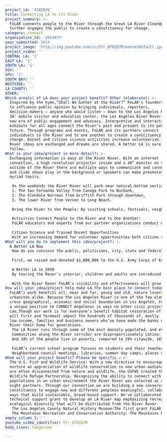 ```yaml
---
project_id: '4102076'
title: Connecting LA to its River
project_summary: >-
  FoLAR connects people to the River through the Great LA River CleanUp and
  further engages the public to create a constituency for change.
category: connect
organization_id: '2014037'
year_submitted: 2014
project_image: 'http://img.youtube.com/vi/5fr_Qf0ZQ7M/maxresdefault.jpg'
project_video: ''
CENTRAL LA: '1'
EAST LA: '1'
SOUTH LA: '1'
SGV: ''
SFV: '1'
SOUTH BAY: ''
WESTSIDE: ''
LA COUNTY: ''
OTHER: ''
Which area(s) of LA does your project benefit? Other (elaborate): >-
  Inspired by the hymn,“Shall We Gather at the River?” FoLAR's founders united
  to influence public opinion by bringing individuals, reporters,
  decision-makers – anyone who would listen – down to the Los Angeles River. Our
  38' mobile visitor and education center, the Los Angeles River Rover,hails a
  new era of public engagement and advocacy. Interpretive and interactive
  exhibits for all ages connect the River's past and present to its possible
  future. Through programs and events, FoLAR and its partners connect
  individuals to the River and to one another to create a constituency for
  change. Docent and citizen science activities increase volunteerism. At the
  Rover ideas are exchanged and dreams are shared. A better LA is sure to
  follow.
What is your idea/project in more detail?: >-
  Exchanging information is easy at the River Rover. With an internet
  connection, a high resolution projector inside and a 40” monitor on the
  outside of the Rover there are multiple ways to communicate and connect. DVDs
  and slide shows play in the background or speakers can make presentations on
  myriad topics.
   
   On the weekends the River Rover will park near natural-bottom sections at lease once a month in each of these three service areas:
   1. The San Fernando Valley from Canoga Park to Burbank,
   2. The Glendale Narrows from Griffith Park through downtown, 
   3. The lower River from Vernon to Long Beach. 
   
   Bring the River to the People: By visiting schools, festivals, neighborhood council meetings, libraries, senior centers – anywhere we can park provides the opportunity to inform and engage people of all ages, cultures connecting communities and residents to the issues that impact their neighborhoods and the River so their voices can be heard.
   
   Activities Connect People to the River and to One Another: 
   FoLAR educators and experts from our partner organizations conduct walks along the River calling attention to bird and plant life, sharing current information and engaging participants in conversations. Bicycle rides, kayaking trips, fishing lessons and tournaments, poetry readings, live music and food trucks, these are just some of the ways to connect people to the River not only as a place for recreation and celebration but also as an ecosystem in the heart of our built environment.
   
   Citizen Science and Trained Docent Opportunities
   With an increasing demand for volunteer opportunities both citizen science and docent programs provide meaningful ways for the public to engage. Assessing the River's biological health, testing water quality and conducting trash surveys provide both volunteer opportunities and useful data that can be used to influence policy decisions that affect the River's future. Trained docents provide guided tours through the Rover, answer questions and engage the public in numerous other ways. Individuals and high school students representing each of the three regions gain knowledge and experience while increasing FoLAR's capacity to foster connections.
What will you do to implement this idea/project?: |-
  A Better LA Now
   How do you convince the public, politicians, city, state and federal government agencies that there is value to restoring a concrete River? In 1986 Lewis MacAdams and two friends cut a hole in the fence and started what he called a 40-year artwork to bring the River back to life. Now the once maligned River is a place for recreation, education and restoration. This year FoLAR rallied for the most ambitious plan to remove concrete, restore wetland habitat and connect communities to a natural environment while increasing flood-control capacity; Alternative 20. 
   
   First, we raised and donated $1,000,000 to the U.S. Army Corps of Engineers to complete an Ecosystem Feasibility Study seven years in the making; a first in the Corps' history. Next, Lewis, Mayor Eric Garcetti, and others traveled to Washington DC meeting with Senators Boxer and Feinstein, and top-ranking Army Corps and Obama Administration officials. We pressed for a town-hall at the LA River Center and mobilized politicians and community leaders; over 200 people voiced support for the most ambitious plan- Alternative 20. In a precedent-setting action, the City agreed to share costs for the plan that will remove X miles of concrete and an 11-mile stretch through the heart of our region.
   
   A Better LA in 2050
   By touring the Rover's interior, children and adults are introduced to the pre-channelized River's natural and human history in the Past Gallery where animal pelts, native plant scents, bird calls and frog croaks bring the River alive. The Present Gallery includes an aquarium where aquatic insects and fish from the River give guests a look into its waters. A counter with microscopes and a sink turns the area into a mobile laboratory. A true/false game and interpretive panels provide an overview of the River as it is today. In the Future Gallery images of future plans are projected onto a screen. A game allows visitors to place hexagonal tiles depicting bike paths, wetlands and other amenities onto a concrete channel to create the River of their dreams.The vehicle's vibrant exterior artwork provides additional opportunity to engage the public.
   
   With the River Rover FoLAR's visibility and effectiveness will grow exponentially. Programming is limitless and partnerships abundant. As William Carlos Williams noted, “A new world is a new mind.” A new River is possible. By 2050 the possible will be realized.
How will your idea/project help make LA the best place to connect today? In LA2050?: >-
  FoLAR’s work benefits all; near and far, young and old, nature lovers and
  urbanites alike. Because the Los Angeles River is one of the few elements that
  cross geographical, economic and social boundaries in Los Angeles, FoLAR is in
  a unique position to CONNECT Angelenos in ways no other civic project
  can.Though our work is for everyone’s benefit habitat restoration of the River
  will first and foremost impact the hundreds of thousands of, mostly
  low-income, families and business owners who’ve have made the banks of the LA
  River their home for generations. 
   The LA River runs through some of the most densely populated, and ethnically diverse communities in the country where access to nature and open space is virtually non-existent for millions. According to the City Project there are 7.2 total acres of green space per thousand residents along the River corridor, compared to 89.8 countywide and 1,343.5 statewide.
   Communities along the River corridor are disproportionately Latino: 52% along the River, compared to 48% for the city, 47% for the county, and 37% statewide.
   And 18% of the people live in poverty, compared to 20% citywide, 16% countywide, and 14% statewide. Designed for all ages, the Rover is also equipped with an ADA wheelchair lift, allowing people of all abilities to enter, experience and exit the vehicle with ease. FoLAR's bilingual staff speak Spanish, Korean and Farsi and many of our partners advocate for other diverse cultures – Chinese, Vietnamese.
   
   FoLAR’s current school program focuses on students and their teachers in grades 3 through 6. A pilot program for high school students begins in Fall 2014.The goal is to provide opportunities for students from Kindergarten through college with curriculum and connections to the LA River. On weekends, students have the opportunity to bring their friends and family to the River to see the LA River Rover that visited their school and to explore the River together through family-friendly progams and activities.
   Neighborhood council meetings, libraries, summer day camps, places of worship; anywhere we can safely park is a place to engage people of all ages, all nationalities, all socio-economic backgrounds and all abilities. Staging near the River introduces members of park-poor communities to an oasis in their backyard; a place for recreation, respite and open expanses. Connecting Angelenos to its River has never been more feasible. FoLAR is connecting us all to a better future.
Whom will your project benefit? Please be specific.: >-
  The U.S. Fish and Wildlife Service: With a new directive to encourage and
  nurture an appreciation of wildlife conservation in new urban audiences who
  are often disconnected from nature and wildlife, the USFWS created the Urban
  Wildlife Refuge Partnership. Recognizing the ability to connect with diverse
  populations in an urban environment the River Rover was selected as one of
  eight partners. Through our connection we are building a new conservation
  constituency to engage new and different peoplein meaningful, collaborative
  ways that build sustainable, broad-based support. We've collaborated on a
  technical support grant to develop an LA River map emphasizing recreation and
  ecological diversity that will be distributed from the River Rover.
   The Los Angeles County Natural History Museum:The first grant FoLAR received was to compile a Biota for the Los Angeles River in partnership with the Natural History Museum. The majority of the data used to document the biological diversity on the LA River was gleaned from the Museum’s vast collection. With a commitment from both the U.S. Army Corps of Engineers and the city of Los Angeles to share costs associated with the most ambitious plan EVER PROPOSED to restore 11 miles of wetland habitat we’ve again joined forces with the Natural History Museum. Experts from the Museum on birds, fish, reptiles, amphibians and mammals are at the ready to lend their knowledge and expertise to our programs. The LA River Rover will stage numerous events in the Museum’s habitat garden and we’re working together on an exhibit and lecture series, utilizing the Museum’s vast collections, to focus on the River’s historic and possible future bio-diversity. We’re also working closely with the Museum’s mobile education staff on ways to share education materials and expertise.
   The Mountains Recreation and Conservation Authority: The Mountains Recreation and Conservation Authority (MRCA) has worked for decades to create and maintain small pocket parks on the Los Angeles River corridor and FoLAR has championed their efforts. With funding from the MRCA FoLAR created the first decorative gates -the Heron Gates- to declare the River open to the public. We’ve worked together to reimagine a railyard, owned by Union Pacific across the River from Union Station, as a location for restored wetlands and water retention that is included in the ecosystem restoration plan. We partner with MRCA’s trained naturalists whose knowledge, expertise and programmin
empty_column_1: ''
youtube_video_identifier: 5fr_Qf0ZQ7M
body_class: tangerine

---
```

